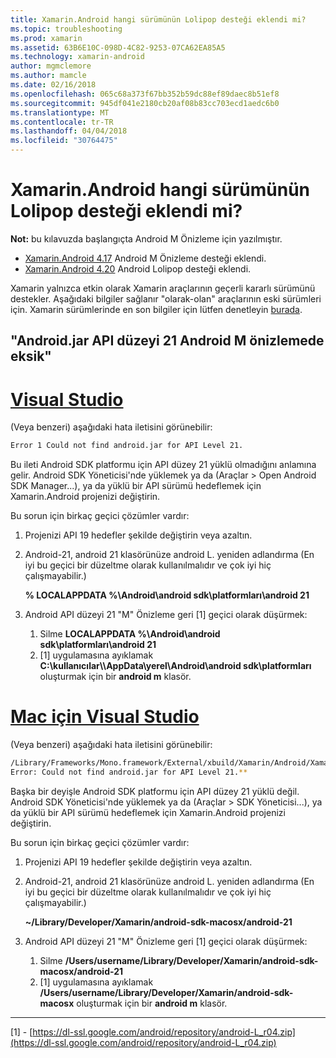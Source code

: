 ```yaml
---
title: Xamarin.Android hangi sürümünün Lolipop desteği eklendi mi?
ms.topic: troubleshooting
ms.prod: xamarin
ms.assetid: 63B6E10C-098D-4C82-9253-07CA62EA85A5
ms.technology: xamarin-android
author: mgmclemore
ms.author: mamcle
ms.date: 02/16/2018
ms.openlocfilehash: 065c68a373f67bb352b59dc88ef89daec8b51ef8
ms.sourcegitcommit: 945df041e2180cb20af08b83cc703ecd1aedc6b0
ms.translationtype: MT
ms.contentlocale: tr-TR
ms.lasthandoff: 04/04/2018
ms.locfileid: "30764475"
---
```

# <a name="what-version-of-xamarinandroid-added-lollipop-support"></a>Xamarin.Android hangi sürümünün Lolipop desteği eklendi mi?

**Not:** bu kılavuzda başlangıçta Android M Önizleme için yazılmıştır.

-   [Xamarin.Android 4.17](https://developer.xamarin.com/releases/android/xamarin.android_4/xamarin.android_4.17/) Android M Önizleme desteği eklendi.
-   [Xamarin.Android 4.20](https://developer.xamarin.com/releases/android/xamarin.android_4/xamarin.android_4.20/) Android Lolipop desteği eklendi.

Xamarin yalnızca etkin olarak Xamarin araçlarının geçerli kararlı sürümünü destekler. Aşağıdaki bilgiler sağlanır "olarak-olan" araçlarının eski sürümleri için. Xamarin sürümlerinde en son bilgiler için lütfen denetleyin [burada](http://releases.xamarin.com/).

## <a name="missing-androidjar-for-api-level-21-in-android-l-preview"></a>"Android.jar API düzeyi 21 Android M önizlemede eksik"

# <a name="visual-studiotabvswin"></a>[Visual Studio](#tab/vswin)

(Veya benzeri) aşağıdaki hata iletisini görünebilir:

```cmd
Error 1 Could not find android.jar for API Level 21.
```

Bu ileti Android SDK platformu için API düzey 21 yüklü olmadığını anlamına gelir. Android SDK Yöneticisi'nde yüklemek ya da (Araçlar > Open Android SDK Manager...), ya da yüklü bir API sürümü hedeflemek için Xamarin.Android projenizi değiştirin.

Bu sorun için birkaç geçici çözümler vardır:

1. Projenizi API 19 hedefler şekilde değiştirin veya azaltın.

2. Android-21, android 21 klasörünüze android L. yeniden adlandırma (En iyi bu geçici bir düzeltme olarak kullanılmalıdır ve çok iyi hiç çalışmayabilir.)

   **% LOCALAPPDATA %\\Android\\android sdk\\platformları\\android 21**

3. Android API düzeyi 21 "M" Önizleme geri [1] geçici olarak düşürmek:

    1.  Silme **LOCALAPPDATA %\\Android\\android sdk\\platformları\\android 21** 
    2.  [1] uygulamasına ayıklamak **C:\\kullanıcılar\\<username>\\AppData\\yerel\\Android\\android sdk\\platformları** oluşturmak için bir **android m** klasör.

# <a name="visual-studio-for-mactabvsmac"></a>[Mac için Visual Studio](#tab/vsmac)

(Veya benzeri) aşağıdaki hata iletisini görünebilir:

```bash
/Library/Frameworks/Mono.framework/External/xbuild/Xamarin/Android/Xamarin.Android.Common.targets: 
Error: Could not find android.jar for API Level 21.**
```

Başka bir deyişle Android SDK platformu için API düzey 21 yüklü değil. Android SDK Yöneticisi'nde yüklemek ya da (Araçlar > SDK Yöneticisi...), ya da yüklü bir API sürümü hedeflemek için Xamarin.Android projenizi değiştirin.

Bu sorun için birkaç geçici çözümler vardır:

1. Projenizi API 19 hedefler şekilde değiştirin veya azaltın.

2. Android-21, android 21 klasörünüze android L. yeniden adlandırma (En iyi bu geçici bir düzeltme olarak kullanılmalıdır ve çok iyi hiç çalışmayabilir.)

   **~/Library/Developer/Xamarin/android-sdk-macosx/android-21**

3. Android API düzeyi 21 "M" Önizleme geri [1] geçici olarak düşürmek:

    1.  Silme **/Users/username/Library/Developer/Xamarin/android-sdk-macosx/android-21**
    2.  [1] uygulamasına ayıklamak **/Users/username/Library/Developer/Xamarin/android-sdk-macosx** oluşturmak için bir **android m** klasör.

-----


[1] - [https://dl-ssl.google.com/android/repository/android-L_r04.zip](https://dl-ssl.google.com/android/repository/android-L_r04.zip)
